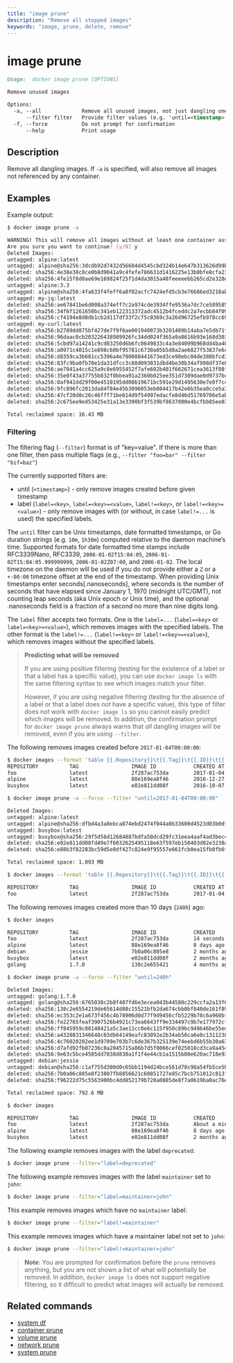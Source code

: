 ```yaml
---
title: "image prune"
description: "Remove all stopped images"
keywords: "image, prune, delete, remove"
---
```


<!-- This file is maintained within the docker/cli GitHub
     repository at https://github.com/docker/cli/. Make all
     pull requests against that repo. If you see this file in
     another repository, consider it read-only there, as it will
     periodically be overwritten by the definitive file. Pull
     requests which include edits to this file in other repositories
     will be rejected.
-->

# image prune

```markdown
Usage:	docker image prune [OPTIONS]

Remove unused images

Options:
  -a, --all             Remove all unused images, not just dangling ones
      --filter filter   Provide filter values (e.g. 'until=<timestamp>', or 'until!=<timestamp>')
  -f, --force           Do not prompt for confirmation
      --help            Print usage
```

## Description

Remove all dangling images. If `-a` is specified, will also remove all images not referenced by any container.

## Examples

Example output:

```bash
$ docker image prune -a

WARNING! This will remove all images without at least one container associated to them.
Are you sure you want to continue? [y/N] y
Deleted Images:
untagged: alpine:latest
untagged: alpine@sha256:3dcdb92d7432d56604d4545cbd324b14e647b313626d99b889d0626de158f73a
deleted: sha256:4e38e38c8ce0b8d9041a9c4fefe786631d1416225e13b0bfe8cfa2321aec4bba
deleted: sha256:4fe15f8d0ae69e169824f25f1d4da3015a48feeeeebb265cd2e328e15c6a869f
untagged: alpine:3.3
untagged: alpine@sha256:4fa633f4feff6a8f02acfc7424efd5cb3e76686ed3218abf4ca0fa4a2a358423
untagged: my-jq:latest
deleted: sha256:ae67841be6d008a374eff7c2a974cde3934ffe9536a7dc7ce589585eddd83aff
deleted: sha256:34f6f1261650bc341eb122313372adc4512b4fceddc2a7ecbb84f0958ce5ad65
deleted: sha256:cf4194e8d8db1cb2d117df33f2c75c0369c3a26d96725efb978cc69e046b87e7
untagged: my-curl:latest
deleted: sha256:b2789dd875bf427de7f9f6ae001940073b3201409b14aba7e5db71f408b8569e
deleted: sha256:96daac0cb203226438989926fc34dd024f365a9a8616b93e168d303cfe4cb5e9
deleted: sha256:5cbd97a14241c9cd83250d6b6fc0649833c4a3e84099b968dd4ba403e609945e
deleted: sha256:a0971c4015c1e898c60bf95781c6730a05b5d8a2ae6827f53837e6c9d38efdec
deleted: sha256:d8359ca3b681cc5396a4e790088441673ed3ce90ebc04de388bfcd31a0716b06
deleted: sha256:83fc9ba8fb70e1da31dfcc3c88d093831dbd4be38b34af998df37e8ac538260c
deleted: sha256:ae7041a4cc625a9c8e6955452f7afe602b401f662671cea3613f08f3d9343b35
deleted: sha256:35e0f43a37755b832f0bbea91a2360b025ee351d7309dae0d9737bc96b6d0809
deleted: sha256:0af941dd29f00e4510195dd00b19671bc591e29d1495630e7e0f7c44c1e6a8c0
deleted: sha256:9fc896fc2013da84f84e45b3096053eb084417b42e6b35ea0cce5a3529705eac
deleted: sha256:47cf20d8c26c46fff71be614d9f54997edacfe8d46d51769706e5aba94b16f2b
deleted: sha256:2c675ee9ed53425e31a13e3390bf3f539bf8637000e4bcfbb85ee03ef4d910a1

Total reclaimed space: 16.43 MB
```

### Filtering

The filtering flag (`--filter`) format is of "key=value". If there is more
than one filter, then pass multiple flags (e.g., `--filter "foo=bar" --filter "bif=baz"`)

The currently supported filters are:

* until (`<timestamp>`) - only remove images created before given timestamp
* label (`label=<key>`, `label=<key>=<value>`, `label!=<key>`, or `label!=<key>=<value>`) - only remove images with (or without, in case `label!=...` is used) the specified labels.

The `until` filter can be Unix timestamps, date formatted
timestamps, or Go duration strings (e.g. `10m`, `1h30m`) computed
relative to the daemon machine’s time. Supported formats for date
formatted time stamps include RFC3339Nano, RFC3339, `2006-01-02T15:04:05`,
`2006-01-02T15:04:05.999999999`, `2006-01-02Z07:00`, and `2006-01-02`. The local
timezone on the daemon will be used if you do not provide either a `Z` or a
`+-00:00` timezone offset at the end of the timestamp.  When providing Unix
timestamps enter seconds[.nanoseconds], where seconds is the number of seconds
that have elapsed since January 1, 1970 (midnight UTC/GMT), not counting leap
seconds (aka Unix epoch or Unix time), and the optional .nanoseconds field is a
fraction of a second no more than nine digits long.

The `label` filter accepts two formats. One is the `label=...` (`label=<key>` or `label=<key>=<value>`),
which removes images with the specified labels. The other
format is the `label!=...` (`label!=<key>` or `label!=<key>=<value>`), which removes
images without the specified labels.

> **Predicting what will be removed**
>
> If you are using positive filtering (testing for the existence of a label or
> that a label has a specific value), you can use `docker image ls` with the
> same filtering syntax to see which images match your filter.
>
> However, if you are using negative filtering (testing for the absence of a
> label or that a label does *not* have a specific value), this type of filter
> does not work with `docker image ls` so you cannot easily predict which images
> will be removed. In addition, the confirmation prompt for `docker image prune`
> always warns that *all* dangling images will be removed, even if you are using
> `--filter`.

The following removes images created before `2017-01-04T00:00:00`:

```bash
$ docker images --format 'table {{.Repository}}\t{{.Tag}}\t{{.ID}}\t{{.CreatedAt}}\t{{.Size}}'
REPOSITORY          TAG                 IMAGE ID            CREATED AT                      SIZE
foo                 latest              2f287ac753da        2017-01-04 13:42:23 -0800 PST   3.98 MB
alpine              latest              88e169ea8f46        2016-12-27 10:17:25 -0800 PST   3.98 MB
busybox             latest              e02e811dd08f        2016-10-07 14:03:58 -0700 PDT   1.09 MB

$ docker image prune -a --force --filter "until=2017-01-04T00:00:00"

Deleted Images:
untagged: alpine:latest
untagged: alpine@sha256:dfbd4a3a8ebca874ebd2474f044a0b33600d4523d03b0df76e5c5986cb02d7e8
untagged: busybox:latest
untagged: busybox@sha256:29f5d56d12684887bdfa50dcd29fc31eea4aaf4ad3bec43daf19026a7ce69912
deleted: sha256:e02e811dd08fd49e7f6032625495118e63f597eb150403d02e3238af1df240ba
deleted: sha256:e88b3f82283bc59d5e0df427c824e9f95557e661fcb0ea15fb0fb6f97760f9d9

Total reclaimed space: 1.093 MB

$ docker images --format 'table {{.Repository}}\t{{.Tag}}\t{{.ID}}\t{{.CreatedAt}}\t{{.Size}}'

REPOSITORY          TAG                 IMAGE ID            CREATED AT                      SIZE
foo                 latest              2f287ac753da        2017-01-04 13:42:23 -0800 PST   3.98 MB
```

The following removes images created more than 10 days (`240h`) ago:

```bash
$ docker images

REPOSITORY          TAG                 IMAGE ID            CREATED             SIZE
foo                 latest              2f287ac753da        14 seconds ago      3.98 MB
alpine              latest              88e169ea8f46        8 days ago          3.98 MB
debian              jessie              7b0a06c805e8        2 months ago        123 MB
busybox             latest              e02e811dd08f        2 months ago        1.09 MB
golang              1.7.0               138c2e655421        4 months ago        670 MB

$ docker image prune -a --force --filter "until=240h"

Deleted Images:
untagged: golang:1.7.0
untagged: golang@sha256:6765038c2b8f407fd6e3ecea043b44580c229ccfa2a13f6d85866cf2b4a9628e
deleted: sha256:138c2e6554219de65614d88c15521bfb2da674cbb0bf840de161f89ff4264b96
deleted: sha256:ec353c2e1a673f456c4b78906d0d77f9d9456cfb5229b78c6a960bfb7496b76a
deleted: sha256:fe22765feaf3907526b4921c73ea6643ff9e334497c9b7e177972cf22f68ee93
deleted: sha256:ff845959c80148421a5c3ae11cc0e6c115f950c89bc949646be55ed18d6a2912
deleted: sha256:a4320831346648c03db64149eafc83092e2b34ab50ca6e8c13112388f25899a7
deleted: sha256:4c76020202ee1d9709e703b7c6de367b325139e74eebd6b55b30a63c196abaf3
deleted: sha256:d7afd92fb07236c8a2045715a86b7d5f0066cef025018cd3ca9a45498c51d1d6
deleted: sha256:9e63c5bce4585dd7038d830a1f1f4e44cb1a1515b00e620ac718e934b484c938
untagged: debian:jessie
untagged: debian@sha256:c1af755d300d0c65bb1194d24bce561d70c98a54fb5ce5b1693beb4f7988272f
deleted: sha256:7b0a06c805e8f23807fb8856621c60851727e85c7bcb751012c813f122734c8d
deleted: sha256:f96222d75c5563900bc4dd852179b720a0885de8f7a0619ba0ac76e92542bbc8

Total reclaimed space: 792.6 MB

$ docker images

REPOSITORY          TAG                 IMAGE ID            CREATED              SIZE
foo                 latest              2f287ac753da        About a minute ago   3.98 MB
alpine              latest              88e169ea8f46        8 days ago           3.98 MB
busybox             latest              e02e811dd08f        2 months ago         1.09 MB
```

The following example removes images with the label `deprecated`:

```bash
$ docker image prune --filter="label=deprecated"
```

The following example removes images with the label `maintainer` set to `john`:

```bash
$ docker image prune --filter="label=maintainer=john"
```

This example removes images which have no `maintainer` label:

```bash
$ docker image prune --filter="label!=maintainer"
```

This example removes images which have a maintainer label not set to `john`:

```bash
$ docker image prune --filter="label!=maintainer=john"
```

> **Note**: You are prompted for confirmation before the `prune` removes
> anything, but you are not shown a list of what will potentially be removed.
> In addition, `docker image ls` does not support negative filtering, so it
> difficult to predict what images will actually be removed.

## Related commands

* [system df](system_df.md)
* [container prune](container_prune.md)
* [volume prune](volume_prune.md)
* [network prune](network_prune.md)
* [system prune](system_prune.md)
